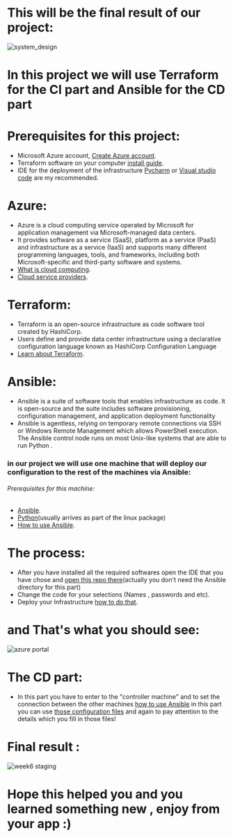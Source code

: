 # This will be the final result of our project:
![system_design](https://user-images.githubusercontent.com/105926044/175485830-982d6170-94a7-412f-9071-ec3e89079b00.png)


# In this project we will use Terraform for the CI part and Ansible for the CD part


# Prerequisites for this project:
 * Microsoft Azure account, [Create Azure account](https://azure.microsoft.com/en-us/free/).
 * Terraform software on your computer [install guide](https://learn.hashicorp.com/tutorials/terraform/install-cli).
 * IDE for the deployment of the infrastructure [Pycharm](https://www.jetbrains.com/pycharm/download/#section=windows) or [Visual studio code](https://code.visualstudio.com/download) are my recommended.


# Azure:
* Azure is a cloud computing service operated by Microsoft for application management via Microsoft-managed data centers.
* It provides software as a service (SaaS), platform as a service (PaaS) and infrastructure as a service (IaaS) and supports many different programming languages, tools, and frameworks, including both Microsoft-specific and third-party software and systems.
* [What is cloud computing](https://azure.microsoft.com/en-us/resources/cloud-computing-dictionary/what-is-cloud-computing/).
* [Cloud service providers](https://www.c-sharpcorner.com/article/top-10-cloud-service-providers/).

# Terraform:
* Terraform is an open-source infrastructure as code software tool created by HashiCorp.
* Users define and provide data center infrastructure using a declarative configuration language known as HashiCorp Configuration Language
* [Learn about Terraform](https://www.terraform.io/intro).

# Ansible:
* Ansible is a suite of software tools that enables infrastructure as code. It is open-source and the suite includes software provisioning, configuration management, and application deployment functionality
* Ansible is agentless, relying on temporary remote connections via SSH or Windows Remote Management which allows PowerShell execution. The Ansible control node runs on most Unix-like systems that are able to run Python .
### in our project we will use one machine that will deploy our configuration to the rest of the machines via Ansible:
###### Prerequisites for this machine:
* [Ansible](https://docs.ansible.com/ansible/latest/installation_guide/intro_installation.html).
* [Python](https://www.python.org/downloads/)(usually arrives as part of the linux package)
* [How to use Ansible](https://spacelift.io/blog/ansible-tutorial).

# The process:
* After you have installed all the required softwares open the IDE that you have chose and [open this repo there](https://github.com/omriganini/terraform-ansible)(actually you don't need the Ansible directory for this part)
* Change the code for your selections (Names , passwords and etc).
* Deploy your Infrastructure [how to do that](https://learn.hashicorp.com/tutorials/terraform/azure-build?in=terraform/azure-get-started).

# and That's what you should see:
![azure portal](https://user-images.githubusercontent.com/105926044/178116551-04376192-67ce-4225-8055-df62cf352314.jpg)


# The CD part:
* In this part you have to enter to the "controller machine" and to set the connection between the other machines [how to use Ansible](https://spacelift.io/blog/ansible-tutorial) in this part you can use [those configuration files](https://github.com/omriganini/terraform-ansible/tree/master/ansible) and again to pay attention to the details which you fill in those files!


# Final result : 
![week6 staging](https://user-images.githubusercontent.com/105926044/178116708-7f5f8aac-a9ce-4523-a06e-2d45f8b34c55.jpg)


# Hope this helped you and you learned something new , enjoy from your app :)
